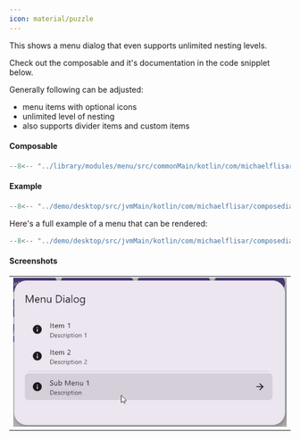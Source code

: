 ```yaml
---
icon: material/puzzle
---
```


This shows a menu dialog that even supports unlimited nesting levels.

Check out the composable and it's documentation in the code snipplet below.

Generally following can be adjusted:

* menu items with optional icons
* unlimited level of nesting
* also supports divider items and custom items

#### Composable

```kotlin
--8<-- "../library/modules/menu/src/commonMain/kotlin/com/michaelflisar/composedialogs/dialogs/menu/DialogMenu.kt:30:51"
```

#### Example

```kotlin
--8<-- "../demo/desktop/src/jvmMain/kotlin/com/michaelflisar/composedialogs/demo/Main.kt:444:450"
```

Here's a full example of a menu that can be rendered:

```kotlin
--8<-- "../demo/desktop/src/jvmMain/kotlin/com/michaelflisar/composedialogs/demo/Main.kt:354:443"
```

#### Screenshots

| |
|-|
| ![Screenshot](../screenshots/demo_menu1.jpg) |
